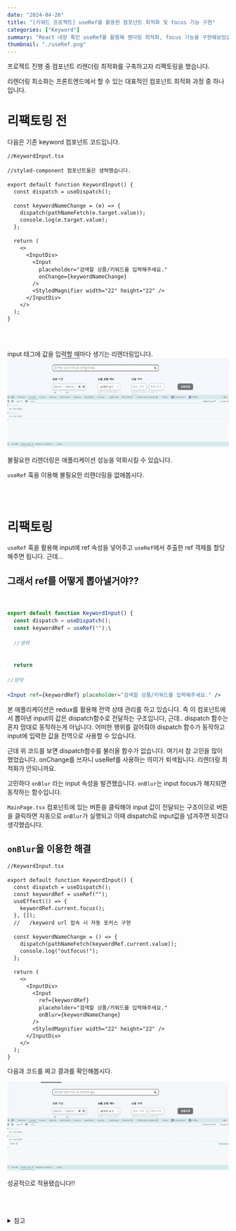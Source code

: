 ```yaml
---
date: "2024-04-26"
title: "[키워드 프로젝트] useRef를 활용한 컴포넌트 최적화 및 focus 기능 구현"
categories: ["Keyword"]
summary: "React 내장 훅인 useRef를 활용해 렌더링 최적화, focus 기능을 구현해보았습니다."
thumbnail: "./useRef.png"
---
```


프로젝트 진행 중 컴포넌트 리렌더링 최적화를 구축하고자 리팩토링을 했습니다.

리렌더링 최소화는 프론트엔드에서 할 수 있는 대표적인 컴포넌트 최적화 과정 중 하나입니다.

# 리팩토링 전

다음은 기존 keyword 컴포넌트 코드입니다.

```tsx
//KeywordInput.tsx

//styled-component 컴포넌트들은 생략했습니다.

export default function KeywordInput() {
  const dispatch = useDispatch();

  const keywordNameChange = (e) => {
    dispatch(pathNameFetch(e.target.value));
    console.log(e.target.value);
  };

  return (
    <>
      <InputDiv>
        <Input
          placeholder="검색할 상품/키워드를 입력해주세요."
          onChange={keywordNameChange}
        />
        <StyledMagnifier width="22" height="22" />
      </InputDiv>
    </>
  );
}
```

<br>
<br>

input 태그에 값을 입력할 때마다 생기는 리렌더링입니다.
![useRef사용전리렌더링](useRef사용전리렌더링.gif)

불필요한 리렌더링은 애플리케이션 성능을 악화시킬 수 있습니다.

`useRef` 훅을 이용해 불필요한 리렌더링을 없애봅시다.

<br>
<br>

# 리팩토링

`useRef` 훅을 활용해 input에 ref 속성을 넣어주고 `useRef`에서 추출한 ref 객체를 할당해주면 됩니다. 근데...

## 그래서 ref를 어떻게 뽑아낼거야??

```jsx


export default function KeywordInput() {
  const dispatch = useDispatch();
  const keywordRef = useRef("");\

  //생략


  return

//생략

<Input ref={keywordRef} placeholder="검색할 상품/키워드를 입력해주세요." />
```

본 애플리케이션은 redux를 활용해 전역 상태 관리를 하고 있습니다. 즉 이 컴포넌트에서 뽑아낸 input의 값은 dispatch함수로 전달하는 구조입니다, 근데.. dispatch 함수는 혼자 맘대로 동작하는게 아닙니다. 어떠한 행위를 걸어줘야 dispatch 함수가 동작하고 input에 입력한 값을 전역으로 사용할 수 있습니다.

근데 위 코드를 보면 dispatch함수를 불러올 함수가 없습니다. 여기서 참 고민을 많이 했었습니다. onChange를 쓰자니 useRef를 사용하는 의미가 퇴색됩니다. 리렌더링 최적화가 안되니까요.

고민하다 `onBlur` 라는 input 속성을 발견했습니다. `onBlur`는 input focus가 해지되면 동작하는 함수입니다.

`MainPage.tsx` 컴포넌트에 있는 버튼을 클릭해야 input 값이 전달되는 구조이므로 버튼을 클릭하면 자동으로 `onBlur`가 실행되고 이때 dispatch로 input값을 넘겨주면 되겠다 생각했습니다.

## `onBlur`을 이용한 해결

```tsx
//KeywordInput.tsx

export default function KeywordInput() {
  const dispatch = useDispatch();
  const keywordRef = useRef("");
  useEffect(() => {
    keywordRef.current.focus();
  }, []);
  //   /keyword url 접속 시 자동 포커스 구현

  const keywordNameChange = () => {
    dispatch(pathNameFetch(keywordRef.current.value));
    console.log("outfocus!");
  };

  return (
    <>
      <InputDiv>
        <Input
          ref={keywordRef}
          placeholder="검색할 상품/키워드를 입력해주세요."
          onBlur={keywordNameChange}
        />
        <StyledMagnifier width="22" height="22" />
      </InputDiv>
    </>
  );
}
```

다음과 코드를 짜고 결과를 확인해봅시다.

![useRef적용후](useRef적용후.gif)

성공적으로 적용됐습니다!!

<br>
<br>
<br>

<details>

<summary>참고</summary>

<div markdown="1">

[별코딩 useRef를 통한 변수관리](https://www.youtube.com/watch?v=VxqZrL4FLz8)

[별코딩 useRef를 통한 DOM 요소 접근](https://www.youtube.com/watch?v=EMK8oUUwP5Q)

</div>

</details>
